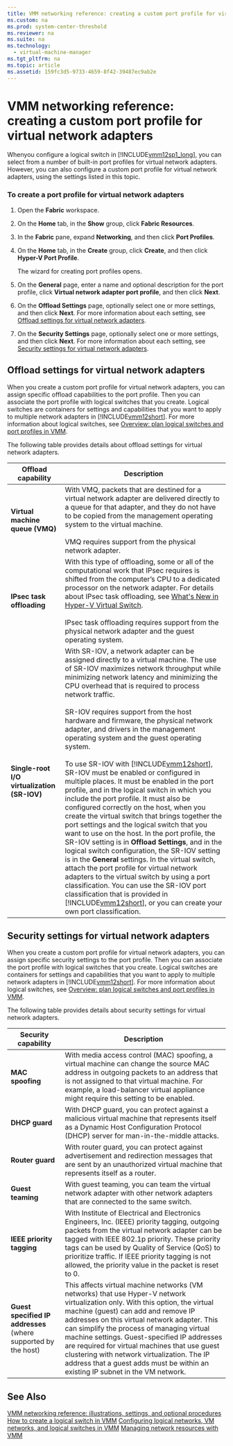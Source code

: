 ```yaml
---
title: VMM networking reference: creating a custom port profile for virtual network adapters
ms.custom: na
ms.prod: system-center-threshold
ms.reviewer: na
ms.suite: na
ms.technology: 
  - virtual-machine-manager
ms.tgt_pltfrm: na
ms.topic: article
ms.assetid: 159fc3d5-9733-4659-8f42-39487ec9ab2e
---
```

# VMM networking reference: creating a custom port profile for virtual network adapters
Whenyou configure a logical switch in [!INCLUDE[vmm12sp1_long](../../includes/vmm12sp1_long_md.md)], you can select from a number of built\-in port profiles for virtual network adapters. However, you can also configure a custom port profile for virtual network adapters, using the settings listed in this topic.

### To create a port profile for virtual network adapters

1.  Open the **Fabric** workspace.

2.  On the **Home** tab, in the **Show** group, click **Fabric Resources**.

3.  In the **Fabric** pane, expand **Networking**, and then click **Port Profiles**.

4.  On the **Home** tab, in the **Create** group, click **Create**, and then click **Hyper\-V Port Profile**.

    The wizard for creating port profiles opens.

5.  On the **General** page, enter a name and optional description for the port profile, click **Virtual network adapter port profile**, and then click **Next**.

6.  On the **Offload Settings** page, optionally select one or more settings, and then click **Next**. For more information about each setting, see [Offload settings for virtual network adapters](#BKMK_OffloadSettings).

7.  On the **Security Settings** page, optionally select one or more settings, and then click **Next**. For more information about each setting, see [Security settings for virtual network adapters](#BKMK_SecuritySettings).

## <a name="BKMK_OffloadSettings"></a>Offload settings for virtual network adapters
When you create a custom port profile for virtual network adapters, you can assign specific offload capabilities to the port profile. Then you can associate the port profile with logical switches that you create. Logical switches are containers for settings and capabilities that you want to apply to multiple network adapters in [!INCLUDE[vmm12short](../../includes/vmm12short_md.md)]. For more information about logical switches, see [Overview: plan logical switches and port profiles in VMM](Overview--plan-logical-switches-and-port-profiles-in-VMM.md).

The following table provides details about offload settings for virtual network adapters.

|Offload capability|Description|
|----------------------|---------------|
|**Virtual machine queue \(VMQ\)**|With VMQ, packets that are destined for a virtual network adapter are delivered directly to a queue for that adapter, and they do not have to be copied from the management operating system to the virtual machine.<br /><br />VMQ requires support from the physical network adapter.|
|**IPsec task offloading**|With this type of offloading, some or all of the computational work that IPsec requires is shifted from the computer’s CPU to a dedicated processor on the network adapter. For details about IPsec task offloading, see [What's New in Hyper-V Virtual Switch](http://technet.microsoft.com/library/jj679878.aspx).<br /><br />IPsec task offloading requires support from the physical network adapter and the guest operating system.|
|**Single\-root I\/O virtualization \(SR\-IOV\)**|With SR\-IOV, a network adapter can be assigned directly to a virtual machine. The use of SR\-IOV maximizes network throughput while minimizing network latency and minimizing the CPU overhead that is required to process network traffic.<br /><br />SR\-IOV requires support from the host hardware and firmware, the physical network adapter, and drivers in the management operating system and the guest operating system.<br /><br />To use SR\-IOV with [!INCLUDE[vmm12short](../../includes/vmm12short_md.md)], SR\-IOV must be enabled or configured in multiple places. It must be enabled in the port profile, and in the logical switch in which you include the port profile. It must also be configured correctly on the host, when you create the virtual switch that brings together the port settings and the logical switch that you want to use on the host. In the port profile, the SR\-IOV setting is in **Offload Settings**, and in the logical switch configuration, the SR\-IOV setting is in the **General** settings. In the virtual switch, attach the port profile for virtual network adapters to the virtual switch by using a port classification. You can use the SR\-IOV port classification that is provided in [!INCLUDE[vmm12short](../../includes/vmm12short_md.md)], or you can create your own port classification.|

## <a name="BKMK_SecuritySettings"></a>Security settings for virtual network adapters
When you create a custom port profile for virtual network adapters, you can assign specific security settings to the port profile. Then you can associate the port profile with logical switches that you create. Logical switches are containers for settings and capabilities that you want to apply to multiple network adapters in [!INCLUDE[vmm12short](../../includes/vmm12short_md.md)]. For more information about logical switches, see [Overview: plan logical switches and port profiles in VMM](Overview--plan-logical-switches-and-port-profiles-in-VMM.md).

The following table provides details about security settings for virtual network adapters.

|Security capability|Description|
|-----------------------|---------------|
|**MAC spoofing**|With media access control \(MAC\) spoofing, a virtual machine can change the source MAC address in outgoing packets to an address that is not assigned to that virtual machine. For example, a load\-balancer virtual appliance might require this setting to be enabled.|
|**DHCP guard**|With DHCP guard, you can protect against a malicious virtual machine that represents itself as a Dynamic Host Configuration Protocol \(DHCP\) server for man\-in\-the\-middle attacks.|
|**Router guard**|With router guard, you can protect against advertisement and redirection messages that are sent by an unauthorized virtual machine that represents itself as a router.|
|**Guest teaming**|With guest teaming, you can team the virtual network adapter with other network adapters that are connected to the same switch.|
|**IEEE priority tagging**|With Institute of Electrical and Electronics Engineers, Inc. \(IEEE\) priority tagging, outgoing packets from the virtual network adapter can be tagged with IEEE 802.1p priority. These priority tags can be used by Quality of Service \(QoS\) to prioritize traffic. If IEEE priority tagging is not allowed, the priority value in the packet is reset to 0.|
|**Guest specified IP addresses** \(where supported by the host\)|This affects virtual machine networks \(VM networks\) that use Hyper\-V network virtualization only. With this option, the virtual machine \(guest\) can add and remove IP addresses on this virtual network adapter. This can simplify the process of managing virtual machine settings. Guest\-specified IP addresses are required for virtual machines that use guest clustering with network virtualization. The IP address that a guest adds must be within an existing IP subnet in the VM network.|

## See Also
[VMM networking reference: illustrations, settings, and optional procedures](VMM-networking-reference--illustrations,-settings,-and-optional-procedures.md)
[How to create a logical switch in VMM](How-to-create-a-logical-switch-in-VMM.md)
[Configuring logical networks, VM networks, and logical switches in VMM](Configuring-logical-networks,-VM-networks,-and-logical-switches-in-VMM.md)
[Managing network resources with VMM](Managing-network-resources-with-VMM.md)


